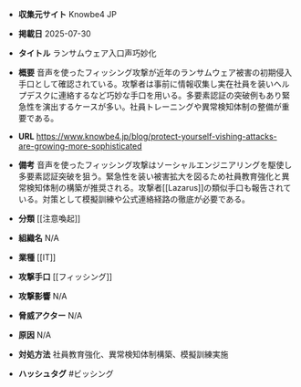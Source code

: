 - **収集元サイト**
Knowbe4 JP

- **掲載日**
2025-07-30

- **タイトル**
ランサムウェア入口声巧妙化

- **概要**
音声を使ったフィッシング攻撃が近年のランサムウェア被害の初期侵入手口として確認されている。攻撃者は事前に情報収集し実在社員を装いヘルプデスクに連絡するなど巧妙な手口を用いる。多要素認証の突破例もあり緊急性を演出するケースが多い。社員トレーニングや異常検知体制の整備が重要である。

- **URL**
https://www.knowbe4.jp/blog/protect-yourself-vishing-attacks-are-growing-more-sophisticated

- **備考**
音声を使ったフィッシング攻撃はソーシャルエンジニアリングを駆使し多要素認証突破を狙う。緊急性を装い被害拡大を図るため社員教育強化と異常検知体制の構築が推奨される。攻撃者[[Lazarus]]の類似手口も報告されている。対策として模擬訓練や公式連絡経路の徹底が必要である。

- **分類**
[[注意喚起]]

- **組織名**
N/A

- **業種**
[[IT]]

- **攻撃手口**
[[フィッシング]]

- **攻撃影響**
N/A

- **脅威アクター**
N/A

- **原因**
N/A

- **対処方法**
社員教育強化、異常検知体制構築、模擬訓練実施

- **ハッシュタグ**
#ビッシング
